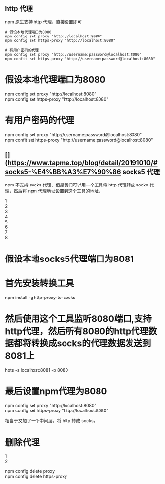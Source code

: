 ## http 代理

npm 原生支持 http 代理，直接设置即可

```
# 假设本地代理端口为8080  
npm config set proxy "http://localhost:8080"  
npm config set https-proxy "http://localhost:8080"  
  
# 有用户密码的代理  
npm config set proxy "http://username:password@localhost:8080"  
npm confit set https-proxy "http://username:password@localhost:8080"
```

# 假设本地代理端口为8080  
npm config set proxy "http://localhost:8080"  
npm config set https-proxy "http://localhost:8080"  
  
# 有用户密码的代理  
npm config set proxy "http://username:password@localhost:8080"  
npm confit set https-proxy "http://username:password@localhost:8080"  

## [](https://www.tapme.top/blog/detail/20191010/#socks5-%E4%BB%A3%E7%90%86 socks5 代理

npm 不支持 socks 代理，但是我们可以用一个工具将 http 代理转成 socks 代理，然后将 npm 代理地址设置到这个工具的地址。

1  
2  
3  
4  
5  
6  
7  
8  

# 假设本地socks5代理端口为8081  
# 首先安装转换工具  
npm install -g http-proxy-to-socks  
# 然后使用这个工具监听8080端口,支持http代理，然后所有8080的http代理数据都将转换成socks的代理数据发送到8081上  
hpts -s localhost:8081 -p 8080  
# 最后设置npm代理为8080  
npm config set proxy "http://localhost:8080"  
npm config set https-proxy "http://localhost:8080"  

相当于又加了一个中间层，将 http 转成 socks。

# [](https://www.tapme.top/blog/detail/20191010/#%E5%88%A0%E9%99%A4%E4%BB%A3%E7%90%86 "删除代理")删除代理

1  
2  

npm config delete proxy  
npm config delete https-proxy
<!--stackedit_data:
eyJoaXN0b3J5IjpbMTIyMDcxNDY4XX0=
-->